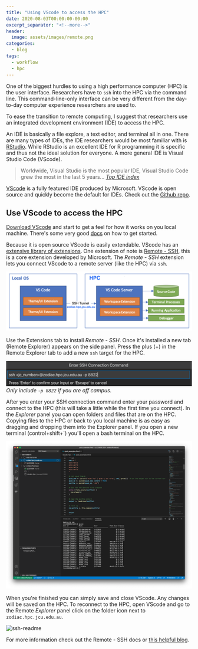 ```yaml
---
title: "Using VScode to access the HPC"
date: 2020-08-03T00:00:00-00:00
excerpt_separator: "<!--more-->"
header:
  image: assets/images/remote.png
categories:
  - blog
tags:
  - workflow
  - hpc
---
```


One of the biggest hurdles to using a high performance computer (HPC) is the user interface. Researchers have to `ssh` into the HPC via the command line. This command-line-only interface can be very different from the day-to-day computer experience researchers are used to. 

To ease the transition to remote computing, I suggest that researchers use an integrated development environment (IDE) to access the HPC.

An IDE is basically a file explore, a text editor, and terminal all in one. There are many types of IDEs, the IDE researchers would be most familiar with is [RStudio](https://blog.wytamma.com/blog/hpc-rstudio/). While RStudio is an excellent IDE for R programming it is specific and thus not the ideal solution for everyone. A more general IDE is Visual Studio Code (VScode).

> Worldwide, Visual Studio is the most popular IDE, Visual Studio Code grew the most in the last 5 years... <cite><a href="https://pypl.github.io/IDE.html"> Top IDE index</a></cite>

[VScode](https://code.visualstudio.com/) is a fully featured IDE produced by Microsoft. VScode is open source and quickly become the default for IDEs. Check out the [Github repo](https://github.com/microsoft/vscode).

## Use VScode to access the HPC

[Download VScode](https://code.visualstudio.com/Download) and start to get a feel for how it works on you local machine. There's some very good [docs](https://code.visualstudio.com/docs/getstarted/introvideos) on how to get started. 

Because it is open source VScode is easily extendable. VScode has an [extensive library of extensions](https://code.visualstudio.com/docs/editor/extension-gallery). One extension of note is [Remote - SSH](https://marketplace.visualstudio.com/items?itemName=ms-vscode-remote.remote-ssh), this is a core extension developed by Microsoft. The *Remote - SSH* extension lets you connect VScode to a remote server (like the HPC) via `ssh`.

![Remote](/assets/images/remote.png)

Use the Extensions tab to install *Remote - SSH*. Once it's installed a new tab (Remote Explorer) appears on the side panel. Press the plus (+) in the Remote Explorer tab to add a new `ssh` target for the HPC.

![ssh-command](/assets/images/ssh-target.png)
*Only include `-p 8822` if you are off campus.*

After you enter your SSH connection command enter your password and connect to the HPC (this will take a little while the first time you connect). In the *Explorer* panel you can open folders and files that are on the HPC. Copying files to the HPC or back to you local machine is as easy as dragging and dropping them into the Explorer panel. If you open a new terminal (control+shift+`) you'll open a bash terminal on the HPC. 

![vscode-hpc](/assets/images/vscode-hpc.png)

When you're finished you can simply save and close VScode. Any changes will be saved on the HPC. To reconnect to the HPC, open VScode and go to the Remote *Explorer* panel click on the folder icon next to `zodiac.hpc.jcu.edu.au`.

![ssh-readme](/assets/images/ssh-readme.gif)

For more information check out the Remote - SSH docs or [this helpful blog](https://code.visualstudio.com/blogs/2019/07/25/remote-ssh). 